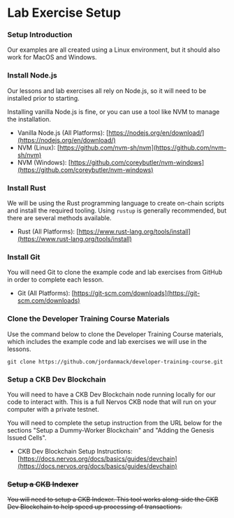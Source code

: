# Lab Exercise Setup

### Setup Introduction

Our examples are all created using a Linux environment, but it should also work for MacOS and Windows.

### Install Node.js

Our lessons and lab exercises all rely on Node.js, so it will need to be installed prior to starting.

Installing vanilla Node.js is fine, or you can use a tool like NVM to manage the installation.

* Vanilla Node.js \(All Platforms\): [https://nodejs.org/en/download/](https://nodejs.org/en/download/)
* NVM \(Linux\): [https://github.com/nvm-sh/nvm](https://github.com/nvm-sh/nvm)
* NVM \(Windows\): [https://github.com/coreybutler/nvm-windows](https://github.com/coreybutler/nvm-windows) 

### Install Rust

We will be using the Rust programming language to create on-chain scripts and install the required tooling. Using `rustup` is generally recommended, but there are several methods available.

* Rust \(All Platforms\): [https://www.rust-lang.org/tools/install](https://www.rust-lang.org/tools/install)

### Install Git

You will need Git to clone the example code and lab exercises from GitHub in order to complete each lesson.

* Git \(All Platforms\): [https://git-scm.com/downloads](https://git-scm.com/downloads)

### Clone the Developer Training Course Materials

Use the command below to clone the Developer Training Course materials, which includes the example code and lab exercises we will use in the lessons.

```text
git clone https://github.com/jordanmack/developer-training-course.git
```

### Setup a CKB Dev Blockchain

You will need to have a CKB Dev Blockchain node running locally for our code to interact with. This is a full Nervos CKB node that will run on your computer with a private testnet.

You will need to complete the setup instruction from the URL below for the sections "Setup a Dummy-Worker Blockchain" and "Adding the Genesis Issued Cells".

* CKB Dev Blockchain Setup Instructions: [https://docs.nervos.org/docs/basics/guides/devchain](https://docs.nervos.org/docs/basics/guides/devchain)

### ~~Setup a CKB Indexer~~

~~You will need to setup a CKB Indexer. This tool works along-side the CKB Dev Blockchain to help speed up processing of transactions.~~

~~~~[~~https://github.com/nervosnetwork/ckb-indexer~~](https://github.com/nervosnetwork/ckb-indexer)~~~~

